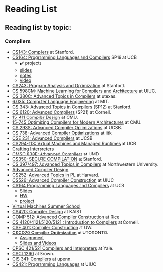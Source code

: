 # Reading List

## Reading list by topic:

### Compilers

* [CS143: Compilers](https://web.stanford.edu/class/cs143/) at Stanford.
* [CS164: Programming Languages and Compilers](https://inst.eecs.berkeley.edu/~cs164/sp19/) SP19 at UCB 
    * :heavy_check_mark: projects
    * [slides](https://inst.eecs.berkeley.edu/~cs164/sp19/) 
    * [notes](https://inst.eecs.berkeley.edu/~cs164/sp19/) 
    * [video](https://www.bilibili.com/video/BV127411M7QG/)
* [CS243: Program Analysis and Optimization](https://suif.stanford.edu/~courses/cs243/) at Stanford.
* [CS 598CM: Machine Learning for Compilers and Architecture](https://charithm.web.illinois.edu/cs598cm/fa2021/#) at UIUC.
* [CS 380C: Advanced Topics in Compilers](cs.utexas.edu/~pingali/CS380C/2019/index.html) at utexas.
* [6.035: Computer Language Engineering](https://github.com/6035/sp22) at MIT.
* [CS 343: Advanced Topics in Compilers](http://web.stanford.edu/class/cs343/2012-index.html) (SP12) at Stanford.
* [CS 6120: Advanced Compilers](https://www.cs.cornell.edu/courses/cs6120/2022sp/schedule/) (SP21) at Cornell.
* [15-411 Compiler Design](https://www.cs.cmu.edu/~janh/courses/411/18/index.html) at CMU.
* [15-745 Optimizing Compilers for Modern Architectures](https://www.cs.cmu.edu/afs/cs/academic/class/15745-s19/www/index.html) at CMU.
* [CS 293S: Advanced Compiler Optimizations](https://sites.cs.ucsb.edu/~yufeiding/cs293s/schedule.html) at UCSB.
* [CS 738: Advanced Compiler Optimizations](https://karkare.github.io/cs738/) at iitk
* [CSE 231: Advanced Compilers](https://ucsd-pl.github.io/cse231/wi20/) at UCSB
* [CS294-113: Virtual Machines and Managed Runtimes](http://www.wolczko.com/CS294/) at UCB  
* [Crafting Interpreters](http://craftinginterpreters.com/acknowledgements.html) 
* [CMSC 838E: Advanced Compilers](https://www.cs.umd.edu/class/spring2021/cmsc838E/index.html) at UMD 
* [CS350: SECURE COMPILATION](http://theory.stanford.edu/~mp/mp/CS350-2018.html) at Stanford.
* [CS 397/497: Advanced Topics in Compilers](https://users.cs.northwestern.edu/~simonec/ATC.html) at Northwestern University.
* [Advanced Compiler Design](http://user.it.uu.se/~kostis/Teaching/KT2-12/)
* [CS252: Advanced Topics in PL](https://groups.seas.harvard.edu/courses/cs252/2020sp/reading_paper.html) at Harvard.
* [CS526: Advanced Compiler Construction](http://misailo.cs.illinois.edu/courses/526/#schedule) at UIUC
* [CS164 Programming Languages and Compilers](https://inst.eecs.berkeley.edu/~cs164/fa21/schedule.html) at UCB
    * [Slides]()
    * [HW](https://github.com/orgs/berkeley-cs164-2021/repositories?type=all)
    * [project](https://github.com/berkeley-cs164-2021/164-class-compiler)
* [Virtual Machines Summer School](https://soft-dev.org/events/vmss16/)
* [CS420: Compiler Design](https://github.com/kaist-cp/cs420) at KAIST
* [COMP 512: Advanced Compiler Construction](https://www.clear.rice.edu/comp512/Lectures/) at Rice
* [CS 4120/4121/5120/5121 : Introduction to Compilers](https://www.cs.cornell.edu/courses/cs4120/2022sp/) at Cornell.
* [CSE 401: Compiler Construction](https://courses.cs.washington.edu/courses/cse401/20sp/) at UW.
* [CSCD70 Compiler Optimization](https://uoft-ecosystem.github.io/CSCD70/index.html) at UTORONTO.
    * [Assignment](https://github.com/UofT-EcoSystem/CSCD70)
    * [Slides and Videos](https://uoft-ecosystem.github.io/CSCD70/Slides%20%26%20Recordings.html) 
* [CPSC 421/521 Compilers and Interpreters](http://www.cs.yale.edu/homes/soule/cpsc421/) at Yale.
* [CSCI 1260](http://cs.brown.edu/courses/csci1260/spring-2021/assignments.html) at Brown.
* [CIS 341: Compilers](https://www.seas.upenn.edu/~cis341/current/) at upenn.
* [CS421: Programming Languages](https://pages.github-dev.cs.illinois.edu/cs421-fa20/web/lectures) at UIUC